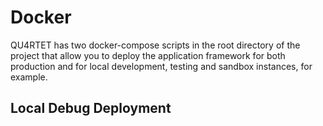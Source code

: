 # Docker

QU4RTET has two docker-compose scripts in the root directory of the project 
that allow you to deploy the application framework for both production and
for local development, testing and sandbox instances, for example. 

## Local Debug Deployment

